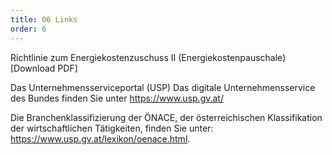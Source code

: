 ```yaml
---
title: 06 Links
order: 6
---
```

Richtlinie zum Energiekostenzuschuss II
(Energiekostenpauschale) [Download PDF]

Das Unternehmensserviceportal (USP)
Das digitale Unternehmensservice des Bundes finden Sie unter https://www.usp.gv.at/

Die Branchenklassifizierung der ÖNACE, der österreichischen Klassifikation der wirtschaftlichen Tätigkeiten, finden Sie unter: https://www.usp.gv.at/lexikon/oenace.html.
